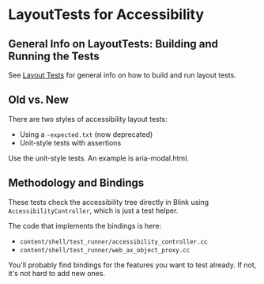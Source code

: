 # LayoutTests for Accessibility

## General Info on LayoutTests: Building and Running the Tests

See [Layout Tests](/docs/testing/layout_tests.md) for general
info on how to build and run layout tests.

## Old vs. New

There are two styles of accessibility layout tests:

* Using a ```-expected.txt``` (now deprecated)
* Unit-style tests with assertions

Use the unit-style tests. An example is aria-modal.html.

## Methodology and Bindings

These tests check the accessibility tree directly in Blink using ```AccessibilityController```, which is just a test helper.

The code that implements the bindings is here:

* ```content/shell/test_runner/accessibility_controller.cc```
* ```content/shell/test_runner/web_ax_object_proxy.cc```

You'll probably find bindings for the features you want to test already. If not, it's not hard to add new ones.
